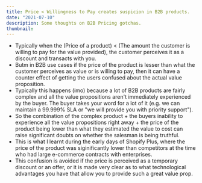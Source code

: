 ```yaml
---
title: Price < Willingness to Pay creates suspicion in B2B products.
date: "2021-07-10"
description: Some thoughts on B2B Pricing gotchas.
thumbnail:
---
```


- Typically when the (Price of a product) < (The amount the customer is willing to pay for the value provided), the customer perceives it as a discount and transacts with you.
- Butm in B2B use cases if the price of the product is lesser than what the customer perceives as value or is willing to pay, then it can have a counter effect of getting the users confused about the actual value proposition.
- Typically this happens (imo) because a lot of B2B products are fairly complex and all the value propositions aren't immediately experienced by the buyer. The buyer takes your word for a lot of it (e.g. we can maintain a 99.999% SLA or "we will provide you with priority support").
- So the combination of the complex product + the buyers inability to experience all the value propositions right away + the price of the product being lower than what they estimated the value to cost can raise significant doubts on whether the salesman is being truthful.
- This is what I learnt during the early days of Shopify Plus, where the price of the product was siginificantly lower than competitors at the time who had large e-commerce contracts with enterprises.
- This confusion is avoided if the price is perceived as a temporary discount or an offer, or it is made very clear as to what technological advantages you have that allow you to provide such a great value prop.
